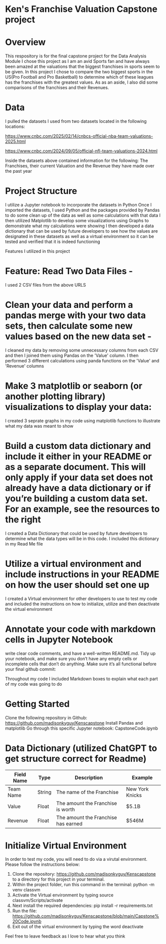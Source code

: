 # Ken's Franchise Valuation Capstone project

# Overview
This respository is for the final capstone project for the Data Analysis Module
I chose this project as I am an avid Sports fan and have always been amazed at the valuations that the biggest franchises in sports seem to be given.  In this project I chose to compare the two biggest sports in the US(Pro Football and Pro Basketball) to determine which of these leagues has the franchises with the greatest values.  As as an aside, I also did some comparisons of the franchises and their Revenues.

# Data

I pulled the datasets I used from two datasets located in the following locations:

https://www.cnbc.com/2025/02/14/cnbcs-official-nba-team-valuations-2025.html

https://www.cnbc.com/2024/09/05/official-nfl-team-valuations-2024.html

Inside the datasets above contained information for the following:  The Franchises, their current Valuation and the Revenue they have made over the past year

# Project Structure

I utilize a Jupyter notebook to incorporate the datasets in Python
Once I imported the datasets, I used Python and the packages provided by Pandas to do some clean up of the data as well as some calculations with that data
I then utilized Matplotlib to develop some visualizations using Graphs to demonstrate what my calculations were showing
I then developed a data dictionary that can be used by future developers to see how the values are designated in these datasets as well as a virtual environment so it can be tested and verified that it is indeed functioning

Features I utilized in this project

# Feature:  Read Two Data Files -

 I used 2 CSV files from the above URLS
           
 # Clean your data and perform a pandas merge with your two data sets, then calculate some new values based on the new data set -  
           
  I cleaned my data by removing some unnecessary columns from each CSV and then I joined them using Pandas on the 'Value' column.  I then performed 3 different calculations using panda functions on the 'Value' and 'Revenue' columns

 # Make 3 matplotlib or seaborn (or another plotting library) visualizations to display your data:  
           
  I created 3 seprate graphs in my code using matplotlib functions to illustrate what my data was meant to show

  # Build a custom data dictionary and include it either in your README or as a separate document. This will only apply if your data set does not already have a data dictionary or if you’re building a custom data set. For an example, see the resources to the right 
           
  I created a Data Dictionary that could be used by future developers to determine what the data types will be in this code.  I included this dictionary in my Read Me file

  # Utilize a virtual environment and include instructions in your README on how the user should set one up

  I created a Virtual environment for other developers to use to test my code and included the instructions on how to initialize, utilize and then deactivate the virtual environment

           
# Annotate your code with markdown cells in Jupyter Notebook

  write clear code comments, and have a well-written README.md. Tidy up your notebook, and make sure you don’t have any empty cells or incomplete cells that don’t do anything. Make sure it’s all functional before your final github commit:

 Throughout my code I included Markdown boxes to explain what each part of my code was going to do

# Getting Started

  Clone the following repository in Github:  https://github.com/madisonkyguy/Kenscapstone
  Install Pandas and matplotlib
  Go through this specific Jupyter notebook:  CapstoneCode.ipynb


 # Data Dictionary  (utilized ChatGPT to get structure correct for Readme)

| Field Name | Type   | Description                                   | Example            |
|------------|--------|-----------------------------------------------|--------------------|
| Team Name  | String | The name of the Franchise                     | New York Knicks    |
| Value      | Float  | The amount the Franchise is worth             | $5.1B              |
| Revenue    | Float  | The amount the Franchise has earned           | $546M              |


# Initialize Virtual Environment

In order to test my code, you will need to do via a virutal environment.  Please follow the instructions below:

1. Clone the repository: https://github.com/madisonkyguy/Kenscapstone to a directory for this project in your terminal.
2. Within the project folder, run this command in the terminal: python -m venv classvm
3. Activate the Virtual environment by typing source classvm/Scripts/activate
4. Next install the required dependencies: pip install -r requirements.txt
5. Run the file: https://github.com/madisonkyguy/Kenscapstone/blob/main/Capstone%20Code.ipynb
6. Exit out of the virtual environment by typing the word deactivate

Feel free to leave feedback as I love to hear what you think